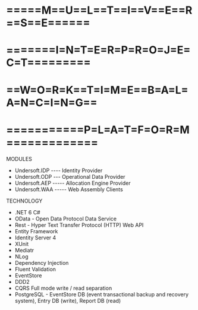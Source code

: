 # =====M==U==L==T==I==V==E==R==S==E======
# =======I=N=T=E=R=P=R=O=J=E=C=T=========
# ==W=O=R=K==T=I=M=E==B=A=L=A=N=C=I=N=G==
# ===========P=L=A=T=F=O=R=M=============

MODULES
- Undersoft.IDP ---- Identity Provider
- Undersoft.ODP --- Operational Data Provider
- Undersoft.AEP ----- Allocation Engine Provider 
- Undersoft.WAA ----- Web Assembly Clients 

TECHNOLOGY
- .NET 6 C#
- OData - Open Data Protocol Data Service
- Rest - Hyper Text Transfer Protocol (HTTP) Web API
- Entity Framework
- Identity Server 4
- XUnit 
- Mediatr
- NLog 
- Dependency Injection
- Fluent Validation
- EventStore
- DDD2
- CQRS Full mode write / read separation
- PostgreSQL - EventStore DB (event transactional backup and recovery system), Entry DB (write), Report DB (read)

